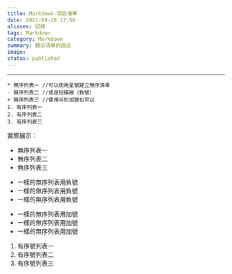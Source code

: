 ```yaml
---
title: Markdown-項目清單
date: 2021-09-16 17:59
aliases: 記錄 
tags: Markdown
category: Markdown
summary: 顯示清單的語法
image: 
status: published
---
```


---


```
* 無序列表一 //可以使用星號建立無序清單  
- 無序列表二 //或是短橫線（負號）  
+ 無序列表三 //使用半形加號也可以  
1. 有序列表一  
2. 有序列表二  
3. 有序列表三

```

實際展示：

* 無序列表一
* 無序列表二
* 無序列表三


- 一樣的無序列表用負號
- 一樣的無序列表用負號
- 一樣的無序列表用負號

+ 一樣的無序列表用加號
+  一樣的無序列表用加號
+   一樣的無序列表用加號

1. 有序號列表一
2. 有序號列表二
3. 有序號列表三